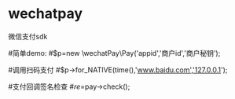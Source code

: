 # wechatpay
微信支付sdk

#简单demo:
#$p=new \wechatPay\Pay('appid','商户id','商户秘钥');


#调用扫码支付
#$p->for_NATIVE(time(),'www.baidu.com','127.0.0.1');

#支付回调签名检查
#$re=$pay->check();
